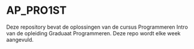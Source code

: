 # AP_PRO1ST
Deze repository bevat de oplossingen van de cursus Programmeren Intro van de opleiding Graduaat Programmeren. Deze repo wordt elke week aangevuld.
